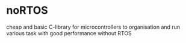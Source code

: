 # noRTOS
cheap and basic C-library for microcontrollers to organisation and run various task with good performance without RTOS
